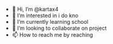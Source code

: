 - 👋 Hi, I’m @kartax4
- 👀 I’m interested in i do kno
- 🌱 I’m currently learning school
- 💞️ I’m looking to collaborate on project
- 📫 How to reach me by reaching

<!---
kartax4/kartax4 is a ✨ special ✨ repository because its `README.md` (this file) appears on your GitHub profile.
You can click the Preview link to take a look at your changes.
--->
